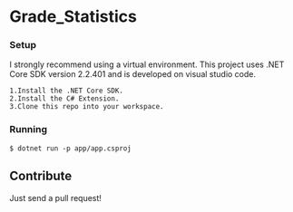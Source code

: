 # Grade_Statistics

### Setup
I strongly recommend using a virtual environment.
This project uses .NET Core SDK version 2.2.401 and is developed on visual studio code.
```
1.Install the .NET Core SDK.
2.Install the C# Extension.
3.Clone this repo into your workspace.
```

### Running
```
$ dotnet run -p app/app.csproj
```

## Contribute
Just send a pull request!
